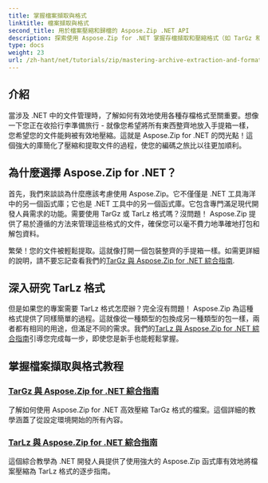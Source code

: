 ```yaml
---
title: 掌握檔案擷取與格式
linktitle: 檔案擷取與格式
second_title: 用於檔案壓縮和歸檔的 Aspose.Zip .NET API
description: 探索使用 Aspose.Zip for .NET 掌握存檔擷取和壓縮格式（如 TarGz 和 TarLz）的詳細教學。
type: docs
weight: 23
url: /zh-hant/net/tutorials/zip/mastering-archive-extraction-and-formats/
---
```

## 介紹

當涉及 .NET 中的文件管理時，了解如何有效地使用各種存檔格式至關重要。想像一下您正在收拾行李準備旅行 - 就像您希望將所有東西整齊地放入手提箱一樣，您希望您的文件能夠被有效地壓縮。這就是 Aspose.Zip for .NET 的閃光點！這個強大的庫簡化了壓縮和提取文件的過程，使您的編碼之旅比以往更加順利。

## 為什麼選擇 Aspose.Zip for .NET？

首先，我們來談談為什麼應該考慮使用 Aspose.Zip。它不僅僅是 .NET 工具海洋中的另一個函式庫；它也是 .NET 工具中的另一個函式庫。它包含專門滿足現代開發人員需求的功能。需要使用 TarGz 或 TarLz 格式嗎？沒問題！ Aspose.Zip 提供了易於遵循的方法來管理這些格式的文件，確保您可以毫不費力地準確地打包和解包資料。

繁榮！您的文件被輕鬆提取。這就像打開一個包裝整齊的手提箱一樣。如需更詳細的說明，請不要忘記查看我們的[TarGz 與 Aspose.Zip for .NET 綜合指南](./comprehensive-guide-to-tar-gz/). 

## 深入研究 TarLz 格式

但是如果您的專案需要 TarLz 格式怎麼辦？完全沒有問題！ Aspose.Zip 為這種格式提供了同樣簡單的過程。這就像從一種類型的包換成另一種類型的包一樣，兩者都有相同的用途，但滿足不同的需求。我們的[TarLz 與 Aspose.Zip for .NET 綜合指南](./comprehensive-guide-to-tar-lz/)引導您完成每一步，即使您是新手也能輕鬆掌握。

## 掌握檔案擷取與格式教程
### [TarGz 與 Aspose.Zip for .NET 綜合指南](./comprehensive-guide-to-tar-gz/)
了解如何使用 Aspose.Zip for .NET 高效壓縮 TarGz 格式的檔案。這個詳細的教學涵蓋了從設定環境開始的所有內容。
### [TarLz 與 Aspose.Zip for .NET 綜合指南](./comprehensive-guide-to-tar-lz/)
這個綜合教學為 .NET 開發人員提供了使用強大的 Aspose.Zip 函式庫有效地將檔案壓縮為 TarLz 格式的逐步指南。